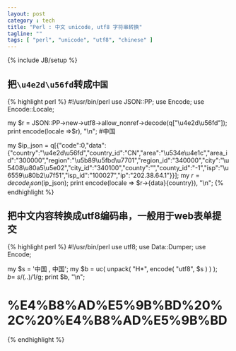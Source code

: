 ```yaml
---
layout: post
category : tech
title: "Perl : 中文 unicode, utf8 字符串转换"
tagline: ""
tags: [ "perl", "unicode", "utf8", "chinese" ] 
---
```

{% include JB/setup %}

## 把``\u4e2d\u56fd``转成``中国``

{% highlight perl %}
#!/usr/bin/perl
use JSON::PP;
use Encode;
use Encode::Locale;

my $r = JSON::PP->new->utf8->allow_nonref->decode(q["\u4e2d\u56fd"]);
print encode(locale =>$r), "\n";  #中国

my $ip_json = q[{"code":0,"data":{"country":"\u4e2d\u56fd","country_id":"CN","area":"\u534e\u4e1c","area_id":"300000","region":"\u5b89\u5fbd\u7701","region_id":"340000","city":"\u5408\u80a5\u5e02","city_id":"340100","county":"","county_id":"-1","isp":"\u6559\u80b2\u7f51","isp_id":"100027","ip":"202.38.64.1"}}];
my $r = decode_json($ip_json);
print encode(locale => $r->{data}{country}), "\n"; 
{% endhighlight %}

## 把中文内容转换成utf8编码串，一般用于web表单提交

{% highlight perl %}
#!/usr/bin/perl 
use utf8;
use Data::Dumper;
use Encode;

my $s = '中国 , 中国';
my $b = uc( unpack( "H*", encode( "utf8", $s ) ) );
$b =~ s/(..)/%$1/g;
print $b, "\n";
# %E4%B8%AD%E5%9B%BD%20%2C%20%E4%B8%AD%E5%9B%BD
{% endhighlight %}
